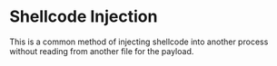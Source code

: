 # Shellcode Injection

This is a common method of injecting shellcode into another process without reading from another file for the payload.

